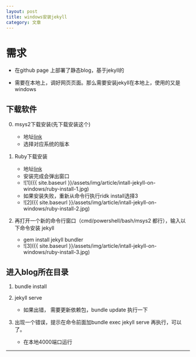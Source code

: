 ```yaml
---
layout: post
title: windows安装jekyll
category: 文章
---
```


# 需求

- 在github page 上部署了静态blog，基于jekyll的

- 需要在本地上，调好网页页面。那么需要安装jekyll在本地上，使用的又是windows



## 下载软件

0. msys2下载安装(先下载安装这个)
    - 地址[link](http://repo.msys2.org/distrib/x86_64/)
    - 选择对应系统的版本

1. Ruby下载安装
    - 地址[link](https://rubyinstaller.org/downloads/)
    - 安装完成会弹出窗口
    - ![1]({{ site.baseurl }}/assets/img/article/intall-jekyll-on-windows/ruby-install-1.jpg)
    - 如果安装失败，重新从命令行执行ridk install选择3
    - ![2]({{ site.baseurl }}/assets/img/article/intall-jekyll-on-windows/ruby-install-2.jpg)

2. 再打开一个新的命令行窗口（cmd/powershell/bash/msys2 都行），输入以下命令安装 jekyll
    - gem install jekyll bundler
    - ![3]({{ site.baseurl }}/assets/img/article/intall-jekyll-on-windows/ruby-install-3.jpg)


## 进入blog所在目录

1. bundle install 
2. jekyll serve
    - 如果出错， 需要更新依赖包，bundle update 执行一下

3. 出现一个错误，提示在命令前面加bundle exec jekyll serve 再执行，可以了。
    - 在本地4000端口运行


----
